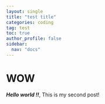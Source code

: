 ```yaml
---
layout: single
title: "test title"
categories: coding
tag: test
toc: true
author_profile: false
sidebar:
  nav: "docs"
---
```


# WOW

***Hello world !!***, This is my second post!
